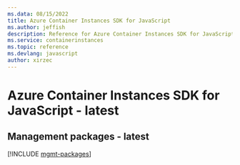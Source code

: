 ```yaml
---
ms.data: 08/15/2022
title: Azure Container Instances SDK for JavaScript
ms.author: jeffish
description: Reference for Azure Container Instances SDK for JavaScript
ms.service: containerinstances
ms.topic: reference
ms.devlang: javascript
author: xirzec
---
```

# Azure Container Instances SDK for JavaScript - latest

## Management packages - latest
[!INCLUDE [mgmt-packages](container-instances-mgmt-index.md)]